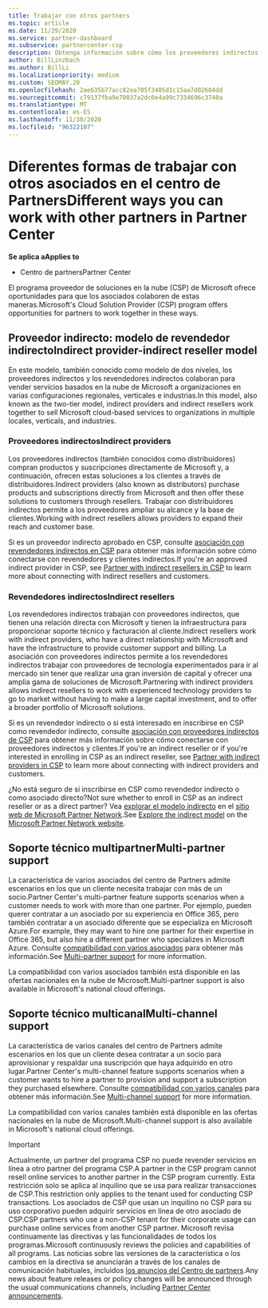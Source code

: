 ```yaml
---
title: Trabajar con otros partners
ms.topic: article
ms.date: 11/29/2020
ms.service: partner-dashboard
ms.subservice: partnercenter-csp
description: Obtenga información sobre cómo los proveedores indirectos se asocian con distribuidores indirectos en el programa proveedor de soluciones en la nube (CSP) y determine qué rol es el adecuado para usted.
author: BillLinzbach
ms.author: BillLi
ms.localizationpriority: medium
ms.custom: SEOMAY.20
ms.openlocfilehash: 2ae635b77acc82ea705f3405d1c15aa7d02684dd
ms.sourcegitcommit: c79137fba9e70037a2dc0e4a99c7334696c3740a
ms.translationtype: MT
ms.contentlocale: es-ES
ms.lasthandoff: 11/30/2020
ms.locfileid: "96322107"
---
```

# <a name="different-ways-you-can-work-with-other-partners-in-partner-center"></a><span data-ttu-id="f46b2-103">Diferentes formas de trabajar con otros asociados en el centro de Partners</span><span class="sxs-lookup"><span data-stu-id="f46b2-103">Different ways you can work with other partners in Partner Center</span></span>

<span data-ttu-id="f46b2-104">**Se aplica a**</span><span class="sxs-lookup"><span data-stu-id="f46b2-104">**Applies to**</span></span>

- <span data-ttu-id="f46b2-105">Centro de partners</span><span class="sxs-lookup"><span data-stu-id="f46b2-105">Partner Center</span></span>

<span data-ttu-id="f46b2-106">El programa proveedor de soluciones en la nube (CSP) de Microsoft ofrece oportunidades para que los asociados colaboren de estas maneras.</span><span class="sxs-lookup"><span data-stu-id="f46b2-106">Microsoft's Cloud Solution Provider (CSP) program offers opportunities for partners to work together in these ways.</span></span>

## <a name="indirect-provider-indirect-reseller-model"></a><span data-ttu-id="f46b2-107">Proveedor indirecto: modelo de revendedor indirecto</span><span class="sxs-lookup"><span data-stu-id="f46b2-107">Indirect provider-indirect reseller model</span></span>

<span data-ttu-id="f46b2-108">En este modelo, también conocido como modelo de dos niveles, los proveedores indirectos y los revendedores indirectos colaboran para vender servicios basados en la nube de Microsoft a organizaciones en varias configuraciones regionales, verticales e industrias.</span><span class="sxs-lookup"><span data-stu-id="f46b2-108">In this model, also known as the two-tier model, indirect providers and indirect resellers work together to sell Microsoft cloud-based services to organizations in multiple locales, verticals, and industries.</span></span>

### <a name="indirect-providers"></a><span data-ttu-id="f46b2-109">Proveedores indirectos</span><span class="sxs-lookup"><span data-stu-id="f46b2-109">Indirect providers</span></span>

<span data-ttu-id="f46b2-110">Los proveedores indirectos (también conocidos como distribuidores) compran productos y suscripciones directamente de Microsoft y, a continuación, ofrecen estas soluciones a los clientes a través de distribuidores.</span><span class="sxs-lookup"><span data-stu-id="f46b2-110">Indirect providers (also known as distributors) purchase products and subscriptions directly from Microsoft and then offer these solutions to customers through resellers.</span></span> <span data-ttu-id="f46b2-111">Trabajar con distribuidores indirectos permite a los proveedores ampliar su alcance y la base de clientes.</span><span class="sxs-lookup"><span data-stu-id="f46b2-111">Working with indirect resellers allows providers to expand their reach and customer base.</span></span>

<span data-ttu-id="f46b2-112">Si es un proveedor indirecto aprobado en CSP, consulte [asociación con revendedores indirectos en CSP](indirect-provider-tasks-in-partner-center.md) para obtener más información sobre cómo conectarse con revendedores y clientes indirectos.</span><span class="sxs-lookup"><span data-stu-id="f46b2-112">If you're an approved indirect provider in CSP, see [Partner with indirect resellers in CSP](indirect-provider-tasks-in-partner-center.md) to learn more about connecting with indirect resellers and customers.</span></span>

### <a name="indirect-resellers"></a><span data-ttu-id="f46b2-113">Revendedores indirectos</span><span class="sxs-lookup"><span data-stu-id="f46b2-113">Indirect resellers</span></span>

<span data-ttu-id="f46b2-114">Los revendedores indirectos trabajan con proveedores indirectos, que tienen una relación directa con Microsoft y tienen la infraestructura para proporcionar soporte técnico y facturación al cliente.</span><span class="sxs-lookup"><span data-stu-id="f46b2-114">Indirect resellers work with indirect providers, who have a direct relationship with Microsoft and have the infrastructure to provide customer support and billing.</span></span> <span data-ttu-id="f46b2-115">La asociación con proveedores indirectos permite a los revendedores indirectos trabajar con proveedores de tecnología experimentados para ir al mercado sin tener que realizar una gran inversión de capital y ofrecer una amplia gama de soluciones de Microsoft.</span><span class="sxs-lookup"><span data-stu-id="f46b2-115">Partnering with indirect providers allows indirect resellers to work with experienced technology providers to go to market without having to make a large capital investment, and to offer a broader portfolio of Microsoft solutions.</span></span>

<span data-ttu-id="f46b2-116">Si es un revendedor indirecto o si está interesado en inscribirse en CSP como revendedor indirecto, consulte [asociación con proveedores indirectos de CSP](indirect-reseller-tasks-in-partner-center.md) para obtener más información sobre cómo conectarse con proveedores indirectos y clientes.</span><span class="sxs-lookup"><span data-stu-id="f46b2-116">If you're an indirect reseller or if you're interested in enrolling in CSP as an indirect reseller, see [Partner with indirect providers in CSP](indirect-reseller-tasks-in-partner-center.md) to learn more about connecting with indirect providers and customers.</span></span>

<span data-ttu-id="f46b2-117">¿No está seguro de si inscribirse en CSP como revendedor indirecto o como asociado directo?</span><span class="sxs-lookup"><span data-stu-id="f46b2-117">Not sure whether to enroll in CSP as an indirect reseller or as a direct partner?</span></span> <span data-ttu-id="f46b2-118">Vea [explorar el modelo indirecto](https://partner.microsoft.com/cloud-solution-provider/indirect) en el [sitio web de Microsoft Partner Network](https://partner.microsoft.com).</span><span class="sxs-lookup"><span data-stu-id="f46b2-118">See [Explore the indirect model](https://partner.microsoft.com/cloud-solution-provider/indirect) on the [Microsoft Partner Network website](https://partner.microsoft.com).</span></span>

## <a name="multi-partner-support"></a><span data-ttu-id="f46b2-119">Soporte técnico multipartner</span><span class="sxs-lookup"><span data-stu-id="f46b2-119">Multi-partner support</span></span>

<span data-ttu-id="f46b2-120">La característica de varios asociados del centro de Partners admite escenarios en los que un cliente necesita trabajar con más de un socio.</span><span class="sxs-lookup"><span data-stu-id="f46b2-120">Partner Center's multi-partner feature supports scenarios when a customer needs to work with more than one partner.</span></span> <span data-ttu-id="f46b2-121">Por ejemplo, pueden querer contratar a un asociado por su experiencia en Office 365, pero también contratar a un asociado diferente que se especializa en Microsoft Azure.</span><span class="sxs-lookup"><span data-stu-id="f46b2-121">For example, they may want to hire one partner for their expertise in Office 365, but also hire a different partner who specializes in Microsoft Azure.</span></span> <span data-ttu-id="f46b2-122">Consulte [compatibilidad con varios asociados](multipartner.md) para obtener más información.</span><span class="sxs-lookup"><span data-stu-id="f46b2-122">See [Multi-partner support](multipartner.md) for more information.</span></span>

<span data-ttu-id="f46b2-123">La compatibilidad con varios asociados también está disponible en las ofertas nacionales en la nube de Microsoft.</span><span class="sxs-lookup"><span data-stu-id="f46b2-123">Multi-partner support is also available in Microsoft's national cloud offerings.</span></span>

## <a name="multi-channel-support"></a><span data-ttu-id="f46b2-124">Soporte técnico multicanal</span><span class="sxs-lookup"><span data-stu-id="f46b2-124">Multi-channel support</span></span>

<span data-ttu-id="f46b2-125">La característica de varios canales del centro de Partners admite escenarios en los que un cliente desea contratar a un socio para aprovisionar y respaldar una suscripción que haya adquirido en otro lugar.</span><span class="sxs-lookup"><span data-stu-id="f46b2-125">Partner Center's multi-channel feature supports scenarios when a customer wants to hire a partner to provision and support a subscription they purchased elsewhere.</span></span> <span data-ttu-id="f46b2-126">Consulte [compatibilidad con varios canales](multichannel.md) para obtener más información.</span><span class="sxs-lookup"><span data-stu-id="f46b2-126">See [Multi-channel support](multichannel.md) for more information.</span></span>

<span data-ttu-id="f46b2-127">La compatibilidad con varios canales también está disponible en las ofertas nacionales en la nube de Microsoft.</span><span class="sxs-lookup"><span data-stu-id="f46b2-127">Multi-channel support is also available in Microsoft's national cloud offerings.</span></span>

> [!IMPORTANT]  
> <span data-ttu-id="f46b2-128">Actualmente, un partner del programa CSP no puede revender servicios en línea a otro partner del programa CSP.</span><span class="sxs-lookup"><span data-stu-id="f46b2-128">A partner in the CSP program cannot resell online services to another partner in the CSP program currently.</span></span> <span data-ttu-id="f46b2-129">Esta restricción solo se aplica al inquilino que se usa para realizar transacciones de CSP.</span><span class="sxs-lookup"><span data-stu-id="f46b2-129">This restriction only applies to the tenant used for conducting CSP transactions.</span></span> <span data-ttu-id="f46b2-130">Los asociados de CSP que usan un inquilino no CSP para su uso corporativo pueden adquirir servicios en línea de otro asociado de CSP.</span><span class="sxs-lookup"><span data-stu-id="f46b2-130">CSP partners who use a non-CSP tenant for their corporate usage can purchase online services from another CSP partner.</span></span> <span data-ttu-id="f46b2-131">Microsoft revisa continuamente las directivas y las funcionalidades de todos los programas.</span><span class="sxs-lookup"><span data-stu-id="f46b2-131">Microsoft continuously reviews the policies and capabilities of all programs.</span></span> <span data-ttu-id="f46b2-132">Las noticias sobre las versiones de la característica o los cambios en la directiva se anunciarán a través de los canales de comunicación habituales, incluidos [los anuncios del Centro de partners](announcements/index.md).</span><span class="sxs-lookup"><span data-stu-id="f46b2-132">Any news about feature releases or policy changes will be announced through the usual communications channels, including [Partner Center announcements](announcements/index.md).</span></span>
